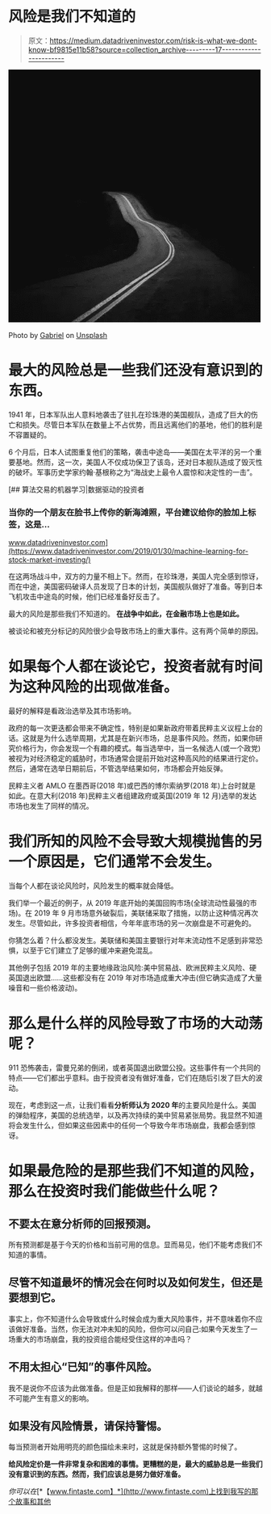 # 风险是我们不知道的

> 原文：<https://medium.datadriveninvestor.com/risk-is-what-we-dont-know-bf9815e11b58?source=collection_archive---------17----------------------->

![](img/d89b21c5728ed0b9c94425126f60d319.png)

Photo by [Gabriel](https://unsplash.com/@natural?utm_source=unsplash&utm_medium=referral&utm_content=creditCopyText) on [Unsplash](https://unsplash.com/s/photos/unknown?utm_source=unsplash&utm_medium=referral&utm_content=creditCopyText)

# 最大的风险总是一些我们还没有意识到的东西。

1941 年，日本军队出人意料地袭击了驻扎在珍珠港的美国舰队，造成了巨大的伤亡和损失。尽管日本军队在数量上不占优势，而且远离他们的基地，他们的胜利是不容置疑的。

6 个月后，日本人试图重复他们的策略，袭击中途岛——美国在太平洋的另一个重要基地。然而，这一次，美国人不仅成功保卫了该岛，还对日本舰队造成了毁灭性的破坏。军事历史学家约翰·基根称之为“海战史上最令人震惊和决定性的一击”。

[](https://www.datadriveninvestor.com/2019/01/30/machine-learning-for-stock-market-investing/) [## 算法交易的机器学习|数据驱动的投资者

### 当你的一个朋友在脸书上传你的新海滩照，平台建议给你的脸加上标签，这是…

www.datadriveninvestor.com](https://www.datadriveninvestor.com/2019/01/30/machine-learning-for-stock-market-investing/) 

在这两场战斗中，双方的力量不相上下。然而，在珍珠港，美国人完全感到惊讶，而在中途，美国密码破译人员发现了日本的计划，美国舰队做好了准备。等到日本飞机攻击中途岛的时候，他们已经准备好反击了。

最大的风险是那些我们不知道的。 **在战争中如此，在金融市场上也是如此。**

被谈论和被充分标记的风险很少会导致市场上的重大事件。这有两个简单的原因。

# 如果每个人都在谈论它，投资者就有时间为这种风险的出现做准备。

最好的解释是看政治选举及其市场影响。

政府的每一次更迭都会带来不确定性，特别是如果新政府带着民粹主义议程上台的话。这就是为什么选举周期，尤其是在新兴市场，总是事件风险。然而，如果你研究价格行为，你会发现一个有趣的模式。每当选举中，当一名候选人(或一个政党)被视为对经济稳定的威胁时，市场通常会提前开始对这种高风险的结果进行定价。然后，通常在选举日期前后，不管选举结果如何，市场都会开始反弹。

民粹主义者 AMLO 在墨西哥(2018 年)或巴西的博尔索纳罗(2018 年)上台时就是如此。在意大利(2018 年)民粹主义者组建政府或英国(2019 年 12 月)选举的发达市场也发生了同样的情况。

# 我们所知的风险不会导致大规模抛售的另一个原因是，它们通常不会发生。

当每个人都在谈论风险时，风险发生的概率就会降低。

我们举一个最近的例子，从 2019 年底开始的美国回购市场(全球流动性最强的市场)。在 2019 年 9 月市场意外破裂后，美联储采取了措施，以防止这种情况再次发生。尽管如此，许多投资者相信，今年年底市场的另一次崩盘是不可避免的。

你猜怎么着？什么都没发生。美联储和美国主要银行对年末流动性不足感到非常恐惧，以至于它们建立了足够的缓冲来避免混乱。

其他例子包括 2019 年的主要地缘政治风险:美中贸易战、欧洲民粹主义风险、硬英国退出欧盟……这些都没有在 2019 年对市场造成重大冲击(但它确实造成了大量噪音和一些价格波动)。

# 那么是什么样的风险导致了市场的大动荡呢？

911 恐怖袭击，雷曼兄弟的倒闭，或者英国退出欧盟公投。这些事件有一个共同的特点——它们都出乎意料。由于投资者没有做好准备，它们在随后引发了巨大的波动。

现在，考虑到这一点，让我们看看**分析师认为 2020 年**的主要风险是什么。美国的弹劾程序，美国的总统选举，以及再次持续的美中贸易紧张局势。我显然不知道将会发生什么，但如果这些因素中的任何一个导致今年市场崩盘，我都会感到惊讶。

# 如果最危险的是那些我们不知道的风险，那么在投资时我们能做些什么呢？

## 不要太在意分析师的回报预测。

所有预测都是基于今天的价格和当前可用的信息。显而易见，他们不能考虑我们不知道的事情。

## 尽管不知道最坏的情况会在何时以及如何发生，但还是要想到它。

事实上，你不知道什么会导致或什么时候会成为重大风险事件，并不意味着你不应该做好准备。当然，你无法对冲未知的风险，但你可以问自己:如果今天发生了一场重大的市场崩盘，我的投资组合能经受住这样的冲击吗？

## 不用太担心“已知”的事件风险。

我不是说你不应该为此做准备。但是正如我解释的那样——人们谈论的越多，就越不可能产生有意义的影响。

## 如果没有风险情景，请保持警惕。

每当预测者开始用明亮的颜色描绘未来时，这就是保持额外警惕的时候了。

**给风险定价是一件非常复杂和困难的事情。更糟糕的是，最大的威胁总是一些我们没有意识到的东西。然而，我们应该总是努力做好准备。**

*你可以在*[*【www.fintaste.com】*](http://www.fintaste.com)上找到我写的那个故事和其他